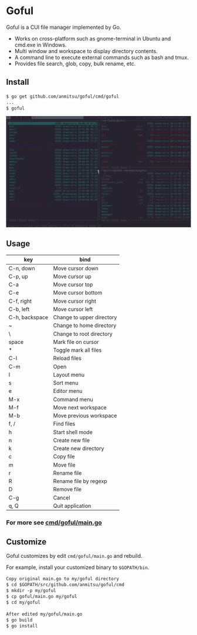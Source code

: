 # Goful

Goful is a CUI file manager implemented by Go.

* Works on cross-platform such as gnome-terminal in Ubuntu and cmd.exe in
  Windows.
* Multi window and workspace to display directory contents.
* A command line to execute external commands such as bash and tmux.
* Provides file search, glob, copy, bulk rename, etc.

## Install

    $ go get github.com/anmitsu/goful/cmd/goful
    ...
    $ goful

![goful](<demo/readme_top.gif>)

## Usage

| key            | bind |
-----------------|-------
| C-n, down      | Move cursor down |
| C-p, up        | Move cursor up |
| C-a            | Move cursor top |
| C-e            | Move cursor bottom |
| C-f, right     | Move cursor right |
| C-b, left      | Move cursor left |
| C-h, backspace | Change to upper directory |
| ~              | Change to home directory |
| \              | Change to root directory |
| space          | Mark file on cursor |
| *              | Toggle mark all files |
| C-l            | Reload files |
| C-m            | Open |
| l              | Layout menu |
| s              | Sort menu |
| e              | Editor menu |
| M-x            | Command menu |
| M-f            | Move next workspace |
| M-b            | Move previous workspace |
| f, /           | Find files |
| h              | Start shell mode |
| n              | Create new file |
| k              | Create new directory |
| c              | Copy file |
| m              | Move file |
| r              | Rename file |
| R              | Rename file by regexp |
| D              | Remove file |
| C-g            | Cancel |
| q, Q           | Quit application |

### For more see [cmd/goful/main.go](cmd/goful/main.go)

## Customize

Goful customizes by edit `cmd/goful/main.go` and rebuild.

For example, install your customized binary to `$GOPATH/bin`.

    Copy original main.go to my/goful directory
    $ cd $GOPATH/src/github.com/anmitsu/goful/cmd
    $ mkdir -p my/goful
    $ cp goful/main.go my/goful
    $ cd my/goful
    
    After edited my/goful/main.go
    $ go build
    $ go install

